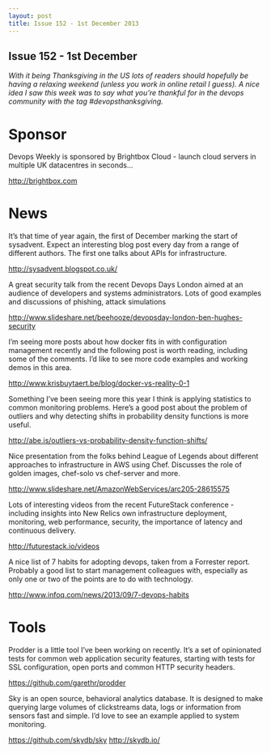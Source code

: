 ```yaml
---
layout: post
title: Issue 152 - 1st December 2013
---
```


## Issue 152 - 1st December

_With it being Thanksgiving in the US lots of readers should hopefully be having a relaxing weekend (unless you work in online retail I guess). A nice idea I saw this week was to say what you’re thankful for in the devops community with the tag #devopsthanksgiving._


Sponsor
======

Devops Weekly is sponsored by Brightbox Cloud - launch cloud servers in multiple UK datacentres in seconds...

http://brightbox.com


News
====

It’s that time of year again, the first of December marking the start of sysadvent. Expect an interesting blog post every day from a range of different authors. The first one talks about APIs for infrastructure.

http://sysadvent.blogspot.co.uk/


A great security talk from the recent Devops Days London aimed at an audience of developers and systems administrators. Lots of good examples and discussions of phishing, attack simulations

http://www.slideshare.net/beehooze/devopsday-london-ben-hughes-security


I’m seeing more posts about how docker fits in with configuration management recently and the following post is worth reading, including some of the comments. I’d like to see more code examples and working demos in this area.

http://www.krisbuytaert.be/blog/docker-vs-reality-0-1


Something I’ve been seeing more this year I think is applying statistics to common monitoring problems. Here’s a good post about the problem of outliers and why detecting shifts in probability density functions is more useful.

http://abe.is/outliers-vs-probability-density-function-shifts/


Nice presentation from the folks behind League of Legends about different approaches to infrastructure in AWS using Chef. Discusses the role of golden images, chef-solo vs chef-server and more.

http://www.slideshare.net/AmazonWebServices/arc205-28615575


Lots of interesting videos from the recent FutureStack conference - including insights into New Relics own infrastructure deployment, monitoring, web performance, security, the importance of latency and continuous delivery.

http://futurestack.io/videos


A nice list of 7 habits for adopting devops, taken from a Forrester report. Probably a good list to start management colleagues with, especially as only one or two of the points are to do with technology.

http://www.infoq.com/news/2013/09/7-devops-habits


Tools
====

Prodder is a little tool I’ve been working on recently. It’s a set of opinionated tests for common web application security features, starting with tests for SSL configuration, open ports and common HTTP security headers.

https://github.com/garethr/prodder


Sky is an open source, behavioral analytics database. It is designed to make querying large volumes of clickstreams data, logs or information from sensors fast and simple. I’d love to see an example applied to system monitoring.

https://github.com/skydb/sky
http://skydb.io/ 
